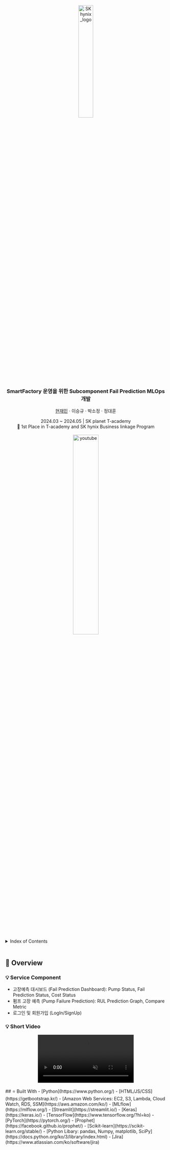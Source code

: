 <div align="center">
  <img width="30%" alt="SKhynix_logo" src="https://github.com/JAMJAMI98/SKhynix_MLOps_project/assets/94438552/7dd73b3e-6598-4efb-9c26-e90202d1bf1a" title="SKhynix logo">
  <br/>
  <h3 align="center">SmartFactory 운영을 위한 Subcomponent Fail Prediction MLOps 개발</h3>
  <p align="center">
    <a href="https://github.com/JAMJAMI98">현재민</a> · 이승규 · 박소정 · 정대훈
  </p>
  <p align="center">
    2024.03 ~ 2024.05 | SK planet T-academy
    <br/>
    🥇 1st Place in T-academy and SK hynix Business linkage Program
    <br/><br/>
    <a href="https://www.youtube.com/watch?v=0lnuD3EgGe4&list=RDCMUCtV98yyffjUORQRGTuLHomw&start_radio=1" target="_blank">
      <img width="40%" alt="youtube" src="https://github.com/JAMJAMI98/SKhynix_MLOps_project/assets/94438552/1a601a0d-e025-4844-a75b-529497115654" title="MLOops Presentation">
    </a>
  </p>
</div>


<!-- INDEX OF CONTENTS -->
<details>
  <summary>Index of Contents</summary>
  <ul>
    <li>
      Overview</a>
      <ul>
        <li>Service Component</a></li>
        <li>Short Video</a></li>
      </ul>
    </li>
    <li>Built With</a></li>
    <li>Backgroud</a></li>
    <li>Data Preprocessing</a></li>
    <li>MODELING</a></li>
    <li>MLOps pipeline</a></li>
    <li>Conclusion</a></li>
  </ul>
</details>

<br>

## 📝 Overview
### 💡 Service Component
- 고장예측 대시보드 (Fail Prediction Dashboard): Pump Status, Fail Prediction Status, Cost Status
- 펌프 고장 예측 (Pump Failure Prediction): RUL Prediction Graph, Compare Metric
- 로그인 및 회원가입 (LogIn/SignUp)

### 💡 Short Video
<div align="center">
  <video src="https://github.com/JAMJAMI98/SKhynix_MLOps_project/assets/94438552/c23edf01-9783-4be6-bde2-2e5b2daf820a" data-canonical-src="https://github.com/JAMJAMI98/SKhynix_MLOps_project/assets/94438552/c23edf01-9783-4be6-bde2-2e5b2daf820a" controls="controls" muted="muted" style="max-height:640px;">
  </video>
</div>

<br/>
## ⭐️ Built With
- [Python](https://www.python.org/)
- [HTML/JS/CSS](https://getbootstrap.kr/)
- [Amazon Web Services: EC2, S3, Lambda, Cloud Watch, RDS, SSM](https://aws.amazon.com/ko/)
- [MLflow](https://mlflow.org/)
- [Streamlit](https://streamlit.io/)
- [Keras](https://keras.io/)
- [TensorFlow](https://www.tensorflow.org/?hl=ko)
- [PyTorch](https://pytorch.org/)
- [Prophet](https://facebook.github.io/prophet/)
- [Scikit-learn](https://scikit-learn.org/stable/)
- [Python Libary: pandas, Numpy, matplotlib, SciPy](https://docs.python.org/ko/3/library/index.html)
- [Jira](https://www.atlassian.com/ko/software/jira)




